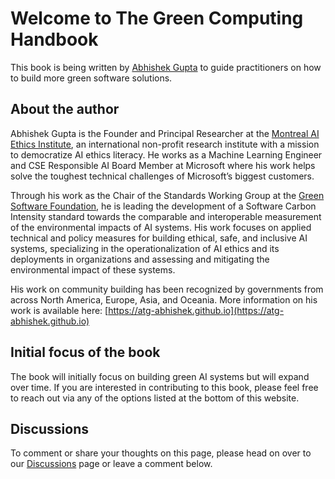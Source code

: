 # Welcome to The Green Computing Handbook

This book is being written by [Abhishek Gupta](https://atg-abhishek.github.io) to guide practitioners on how to build more green software solutions.

## About the author

Abhishek Gupta is the Founder and Principal Researcher at the [Montreal AI Ethics Institute](https://montrealethics.ai), an international non-profit research institute with a mission to democratize AI ethics literacy. 
He works as a Machine Learning Engineer and CSE Responsible AI Board Member at Microsoft where his work helps solve the toughest technical challenges of Microsoft’s biggest customers. 

Through his work as the Chair of the Standards Working Group at the [Green Software Foundation](https://greensoftware.foundation), he is leading the development of a Software Carbon Intensity standard towards the comparable and interoperable measurement of the environmental impacts of AI systems. 
His work focuses on applied technical and policy measures for building ethical, safe, and inclusive AI systems, specializing in the operationalization of AI ethics and its deployments in organizations and assessing and mitigating the environmental impact of these systems. 

His work on community building has been recognized by governments from across North America, Europe, Asia, and Oceania. More information on his work is available here: [https://atg-abhishek.github.io](https://atg-abhishek.github.io)

## Initial focus of the book

The book will initially focus on building green AI systems but will expand over time. If you are interested in contributing to this book, please feel free to reach out via any of the options listed at the bottom of this website.

## Discussions

To comment or share your thoughts on this page, please head on over to our [Discussions](https://github.com/atg-abhishek/green-computing-handbook/discussions) page or leave a comment below.